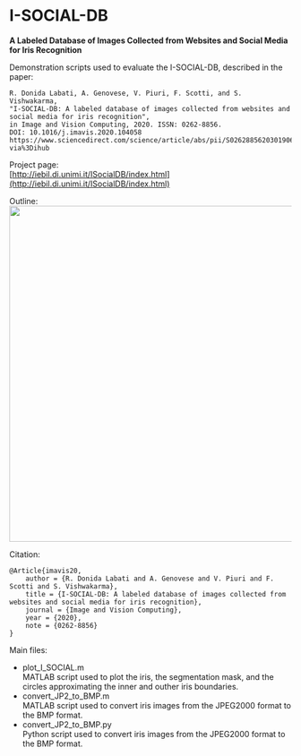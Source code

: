 # I-SOCIAL-DB
**A Labeled Database of Images Collected from Websites and Social Media for Iris Recognition**

Demonstration scripts used to evaluate the I-SOCIAL-DB, described in the paper:

    R. Donida Labati, A. Genovese, V. Piuri, F. Scotti, and S. Vishwakarma,
    "I-SOCIAL-DB: A labeled database of images collected from websites and social media for iris recognition",
    in Image and Vision Computing, 2020. ISSN: 0262-8856.
    DOI: 10.1016/j.imavis.2020.104058
    https://www.sciencedirect.com/science/article/abs/pii/S0262885620301906?via%3Dihub

Project page:<br/>
[http://iebil.di.unimi.it/ISocialDB/index.html](http://iebil.di.unimi.it/ISocialDB/index.html)

Outline:<br/>
<img src="http://iebil.di.unimi.it/ISocialDB/imgs/outline.jpg" width="600px">

Citation:

    @Article{imavis20,
        author = {R. Donida Labati and A. Genovese and V. Piuri and F. Scotti and S. Vishwakarma},
        title = {I-SOCIAL-DB: A labeled database of images collected from websites and social media for iris recognition},
        journal = {Image and Vision Computing},
        year = {2020},
        note = {0262-8856}
    }

Main files:<br/>
- plot_I_SOCIAL.m<br/>
  MATLAB script used to plot the iris, the segmentation mask, and the circles approximating the inner and outher iris boundaries. 
- convert_JP2_to_BMP.m<br/>
  MATLAB script used to convert iris images from the JPEG2000 format to the BMP format. 
- convert_JP2_to_BMP.py<br/>
  Python script used to convert iris images from the JPEG2000 format to the BMP format.
